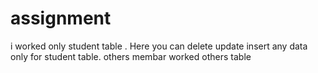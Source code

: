 # assignment
i worked only  student  table . Here  you can delete update insert any data only for student table. others membar worked others table

